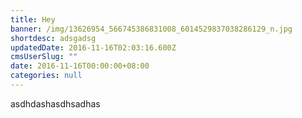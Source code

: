 ```yaml
---
title: Hey
banner: /img/13626954_566745386831008_6014529837038286129_n.jpg
shortdesc: adsgadsg
updatedDate: 2016-11-16T02:03:16.600Z
cmsUserSlug: ""
date: 2016-11-16T00:00:00+08:00
categories: null
---
```


asdhdashasdhsadhas
